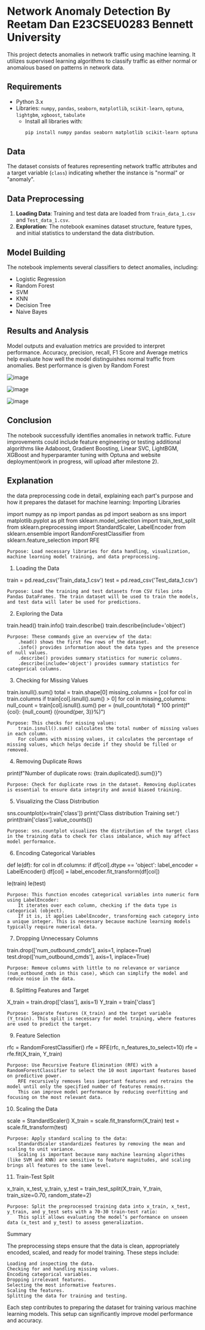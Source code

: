 
# Network Anomaly Detection By Reetam Dan E23CSEU0283 Bennett University

This project detects anomalies in network traffic using machine learning. It utilizes supervised learning algorithms to classify traffic as either normal or anomalous based on patterns in network data.

## Requirements

- Python 3.x
- Libraries: `numpy`, `pandas`, `seaborn`, `matplotlib`, `scikit-learn`, `optuna`, `lightgbm`, `xgboost`, `tabulate`
  - Install all libraries with:
    ```bash
    pip install numpy pandas seaborn matplotlib scikit-learn optuna lightgbm xgboost tabulate
    ```

## Data

The dataset consists of features representing network traffic attributes and a target variable (`class`) indicating whether the instance is "normal" or "anomaly".

## Data Preprocessing

1. **Loading Data**: Training and test data are loaded from `Train_data_1.csv` and `Test_data_1.csv`.
2. **Exploration**: The notebook examines dataset structure, feature types, and initial statistics to understand the data distribution.

## Model Building

The notebook implements several classifiers to detect anomalies, including:
- Logistic Regression
- Random Forest
- SVM
- KNN
- Decision Tree
- Naive Bayes

## Results and Analysis

Model outputs and evaluation metrics are provided to interpret performance. Accuracy, precision, recall, F1 Score and Average metrics help evaluate how well the model distinguishes normal traffic from anomalies.
Best performance is given by Random Forest


![image](https://github.com/user-attachments/assets/b23af083-926e-4d4b-bfe6-300fbe7ba81f)

![image](https://github.com/user-attachments/assets/693ac9c3-b428-46b8-83ba-317a607364b2)

![image](https://github.com/user-attachments/assets/4705e4d6-1e2f-4a77-8f06-18fd71678a5a)


## Conclusion

The notebook successfully identifies anomalies in network traffic. Future improvements could include feature engineering or testing additional algorithms like Adaboost, Gradient Boosting, Linear SVC, LightBGM, XGBoost and hyperparamter tuning with Optuna and website deployment(work in progress, will upload after milestone 2).


## Explanation

the data preprocessing code in detail, explaining each part's purpose and how it prepares the dataset for machine learning:
Importing Libraries

import numpy as np
import pandas as pd
import seaborn as sns
import matplotlib.pyplot as plt
from sklearn.model_selection import train_test_split
from sklearn.preprocessing import StandardScaler, LabelEncoder
from sklearn.ensemble import RandomForestClassifier
from sklearn.feature_selection import RFE

    Purpose: Load necessary libraries for data handling, visualization, machine learning model training, and data preprocessing.

1. Loading the Data

train = pd.read_csv('Train_data_1.csv')
test = pd.read_csv('Test_data_1.csv')

    Purpose: Load the training and test datasets from CSV files into Pandas DataFrames. The train dataset will be used to train the models, and test data will later be used for predictions.

2. Exploring the Data

train.head()
train.info()
train.describe()
train.describe(include='object')

    Purpose: These commands give an overview of the data:
        .head() shows the first few rows of the dataset.
        .info() provides information about the data types and the presence of null values.
        .describe() provides summary statistics for numeric columns.
        .describe(include='object') provides summary statistics for categorical columns.

3. Checking for Missing Values

train.isnull().sum()
total = train.shape[0]
missing_columns = [col for col in train.columns if train[col].isnull().sum() > 0]
for col in missing_columns:
    null_count = train[col].isnull().sum()
    per = (null_count/total) * 100
    print(f"{col}: {null_count} ({round(per, 3)}%)")

    Purpose: This checks for missing values:
        train.isnull().sum() calculates the total number of missing values in each column.
        For columns with missing values, it calculates the percentage of missing values, which helps decide if they should be filled or removed.

4. Removing Duplicate Rows

print(f"Number of duplicate rows: {train.duplicated().sum()}")

    Purpose: Check for duplicate rows in the dataset. Removing duplicates is essential to ensure data integrity and avoid biased training.

5. Visualizing the Class Distribution

sns.countplot(x=train['class'])
print('Class distribution Training set:')
print(train['class'].value_counts())

    Purpose: sns.countplot visualizes the distribution of the target class in the training data to check for class imbalance, which may affect model performance.

6. Encoding Categorical Variables

def le(df):
    for col in df.columns:
        if df[col].dtype == 'object':
            label_encoder = LabelEncoder()
            df[col] = label_encoder.fit_transform(df[col])

le(train)
le(test)

    Purpose: This function encodes categorical variables into numeric form using LabelEncoder:
        It iterates over each column, checking if the data type is categorical (object).
        If it is, it applies LabelEncoder, transforming each category into a unique integer. This is necessary because machine learning models typically require numerical data.

7. Dropping Unnecessary Columns

train.drop(['num_outbound_cmds'], axis=1, inplace=True)
test.drop(['num_outbound_cmds'], axis=1, inplace=True)

    Purpose: Remove columns with little to no relevance or variance (num_outbound_cmds in this case), which can simplify the model and reduce noise in the data.

8. Splitting Features and Target

X_train = train.drop(['class'], axis=1)
Y_train = train['class']

    Purpose: Separate features (X_train) and the target variable (Y_train). This split is necessary for model training, where features are used to predict the target.

9. Feature Selection

rfc = RandomForestClassifier()
rfe = RFE(rfc, n_features_to_select=10)
rfe = rfe.fit(X_train, Y_train)

    Purpose: Use Recursive Feature Elimination (RFE) with a RandomForestClassifier to select the 10 most important features based on predictive power.
        RFE recursively removes less important features and retrains the model until only the specified number of features remains.
        This can improve model performance by reducing overfitting and focusing on the most relevant data.

10. Scaling the Data

scale = StandardScaler()
X_train = scale.fit_transform(X_train)
test = scale.fit_transform(test)

    Purpose: Apply standard scaling to the data:
        StandardScaler standardizes features by removing the mean and scaling to unit variance.
        Scaling is important because many machine learning algorithms (like SVM and KNN) are sensitive to feature magnitudes, and scaling brings all features to the same level.

11. Train-Test Split

x_train, x_test, y_train, y_test = train_test_split(X_train, Y_train, train_size=0.70, random_state=2)

    Purpose: Split the preprocessed training data into x_train, x_test, y_train, and y_test sets with a 70-30 train-test ratio:
        This split allows evaluating the model’s performance on unseen data (x_test and y_test) to assess generalization.

Summary

The preprocessing steps ensure that the data is clean, appropriately encoded, scaled, and ready for model training. These steps include:

    Loading and inspecting the data.
    Checking for and handling missing values.
    Encoding categorical variables.
    Dropping irrelevant features.
    Selecting the most informative features.
    Scaling the features.
    Splitting the data for training and testing.

Each step contributes to preparing the dataset for training various machine learning models. This setup can significantly improve model performance and accuracy.
